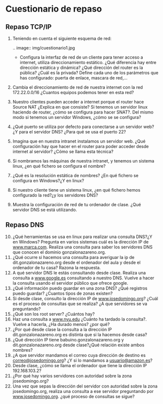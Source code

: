 Cuestionario de repaso
=======================

Repaso TCP/IP
-------------

1. Teniendo en cuenta el siguiente esquema de red:

	.. image:: img/cuestionario1.jpg

	* Configura la interfaz de red de un cliente para tener acceso a internet, utiliza direccionamiento estático. ¿Qué diferencia hay entre dirección estática y dinámica? ¿Qué dirección del router es la pública? ¿Cuál es la privada? Define cada uno de los parámetros que has configurado: puerta de enlace, mascara de red,...

2. Cambia el direccionamiento de red de nuestra internet con la red 172.22.0.0/16 ¿Cuantos equipos podemos tener en esta red?
3. Nuestro clientes pueden acceder a internet porque el router hace Source NAT ¿Explica en que consiste? Si tenemos un servidor linux haciendo de router, ¿cómo se configura para hacer SNAT?. Del mismo modo si tenemos un servidor Windows, ¿cómo se se configura?
4. ¿Qué puerto se utiliza por defecto para conectarse a un servidor web?¿Y para el servidor DNS? ¿Para qué se usa el puerto 22?
5. Imagina que en nuestra intranet instalamos un servidor web. ¿Qué configuración hay que hacer en el router para poder acceder desde internet al servidor? ¿Cómo se llama esta técnica?
6. Si nombramos las máquinas de nuestra intranet, y tenemos un sistema linux, ¿en qué fichero se configura el nombre?
7. ¿Qué es la resolución estática de nombres? ¿En qué fichero se configura en Windows?¿Y en linux?
8. Si nuestro cliente tiene un sistema linux, ¿en qué fichero hemos configurado la red?¿y los servidores DNS?
9. Muestra la configuración de red de tu ordenador de clase. ¿Qué servidor DNS se está utilizando.

Repaso DNS
----------

10. ¿Qué herramientas se usa en linux para realizar una consulta DNS?¿Y en Windows? Pregunta en varios sistemas cuál es la dirección IP de www.marca.com. Realiza una consulta para saber los servidores DNS que conocen el dominio gonzalonazareno.org.
11. ¿Qué ocurre si hacemos una consulta para averiguar la ip de dit.gonzalonazareno.org desde el ordenador del aula y desde el ordenador de tu casa? Razona la respuesta.
12. A qué servidor DNS le estás consultando desde clase. Realiza una consulta a www.google.es consultando a nuestro DNS. Vuelve a hacer la consulta usando el servidor público que ofrece google.
13. ¿Qué información puedo guardar en una zona DNS? ¿Qué registros puedo guardar? ¿Cuantos tipos de zonas existen?
14. Si desde clase, consulto la dirección IP de www.josedomingo.org? ¿Cuál es el proceso de consultas que se realiza? ¿A que servidores se va preguntando?
15. ¿Qué son los root server? ¿Cuántos hay?
16. Haz una consulta a www.nyu.edu ¿Cuánto ha tardado la consulta?. Vuelve a hacerla, ¿Ha durado menos? ¿por qué?
17. ¿Por qué desde clase la consulta a la dirección IP dit.gonzalonazareno.org es distinta que si la hacemos desde casa?
18. ¿Qué dirección IP tiene babuino.gonzalonazareno.org y dit.gonzalonazareno.org desde clase?¿Qué relación existe ambos nombres?
19. ¿A que servidor mandamos el correo cuya dirección de destino es correo@josedomingo.org? ¿Y si lo mandamos a usuario@amazon.es?
20. Desde clase, ¿cómo se llama el ordenador que tiene la dirección IP 192.168.103.2?
21. ¿Por qué hay varios servidores con autoridad sobre la zona josedomingo.org?
22. Una vez que sepas la dirección del servidor con autoridad sobre la zona josedomingo.org, realiza una consulta a ese servidor preguntando por www.josedomingo.org. ¿qué proceso de consultas se sigue?
